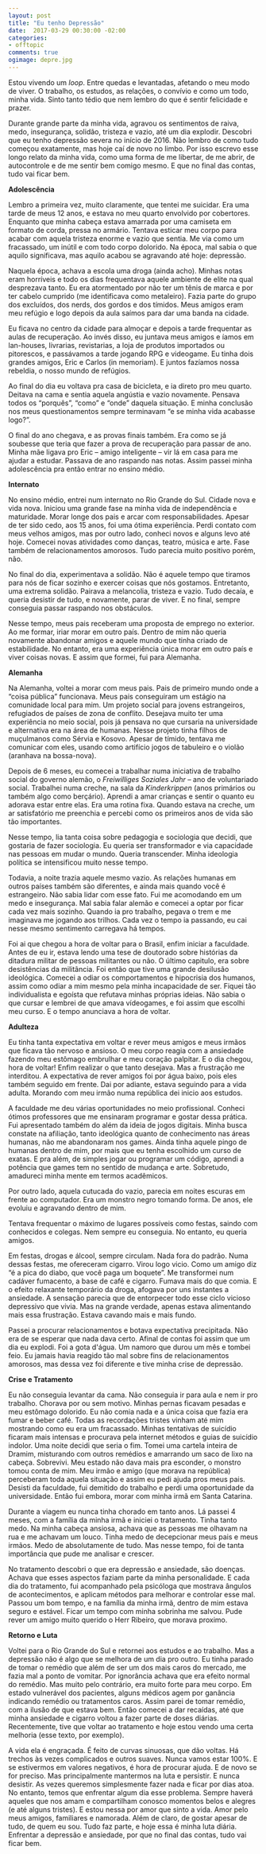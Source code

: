 ```yaml
---
layout: post
title: "Eu tenho Depressão"
date:  2017-03-29 00:30:00 -02:00
categories:
- offtopic
comments: true
ogimage: depre.jpg
---
```

Estou vivendo um *loop*. Entre quedas e levantadas, afetando o meu modo de viver. O trabalho, os estudos, as relações, o convívio e como um todo, minha vida. Sinto tanto tédio que nem lembro do que é sentir felicidade e prazer.

Durante grande parte da minha vida, agravou os sentimentos de raiva, medo, insegurança, solidão, tristeza e vazio, até um dia explodir. Descobri que eu tenho depressão severa no início de 2016. Não lembro de como tudo começou exatamente, mas hoje caí de novo no limbo. Por isso escrevo esse longo relato da minha vida, como uma forma de me libertar, de me abrir, de autocontrole e de me sentir bem comigo mesmo. E que no final das contas, tudo vai ficar bem.

**Adolescência**

Lembro a primeira vez, muito claramente, que tentei me suicidar. Era uma tarde de meus 12 anos, e estava no meu quarto envolvido por cobertores. Enquanto que minha cabeça estava amarrada por uma camiseta em formato de corda, pressa no armário. Tentava esticar meu corpo para acabar com aquela tristeza enorme e vazio que sentia. Me via como um fracassado, um inútil e com todo corpo dolorido. Na época, mal sabia o que aquilo significava, mas aquilo acabou se agravando até hoje: depressão.

Naquela época, achava a escola uma droga (ainda acho). Minhas notas eram horríveis e todo os dias frequentava aquele ambiente de elite na qual desprezava tanto. Eu era atormentado por não ter um tênis de marca e por ter cabelo cumprido (me identificava como metaleiro). Fazia parte do grupo dos excluídos, dos nerds, dos gordos e dos tímidos. Meus amigos eram meu refúgio e logo depois da aula saímos para dar uma banda na cidade.

Eu ficava no centro da cidade para almoçar e depois a tarde frequentar as aulas de recuperação. Ao invés disso, eu juntava meus amigos e íamos em lan-houses, livrarias, revistarias, a loja de produtos importados ou pitorescos, e passávamos a tarde jogando RPG e videogame. Eu tinha dois grandes amigos, Eric e Carlos (in memoriam). E juntos fazíamos nossa rebeldia, o nosso mundo de refúgios.

Ao final do dia eu voltava pra casa de bicicleta, e ia direto pro meu quarto. Deitava na cama e sentia aquela angústia e vazio novamente. Pensava todos os “porquês”, “como” e “onde” daquela situação. E minha conclusão nos meus questionamentos sempre terminavam “e se minha vida acabasse logo?”.

O final do ano chegava, e as provas finais também. Era como se já soubesse que teria que fazer a prova de recuperação para passar de ano. Minha mãe ligava pro Eric – amigo inteligente – vir lá em casa para me ajudar a estudar. Passava de ano raspando nas notas. Assim passei minha adolescência pra então entrar no ensino médio.

**Internato**

No ensino médio, entrei num internato no Rio Grande do Sul. Cidade nova e vida nova. Iniciou uma grande fase na minha vida de independência e maturidade. Morar longe dos pais e arcar com responsabilidades. Apesar de ter sido cedo, aos 15 anos, foi uma ótima experiência. Perdi contato com meus velhos amigos, mas por outro lado, conheci novos e alguns levo até hoje. Comecei novas atividades como danças, teatro, música e arte. Fase também de relacionamentos amorosos. Tudo parecia muito positivo porém, não.

No final do dia, experimentava a solidão. Não é aquele tempo que tiramos para nós de ficar sozinho e exercer coisas que nós gostamos. Entretanto, uma extrema solidão. Pairava a melancolia, tristeza e vazio. Tudo decaía, e queria desistir de tudo, e novamente, parar de viver. E no final, sempre conseguia passar raspando nos obstáculos.

Nesse tempo, meus pais receberam uma proposta de emprego no exterior. Ao me formar, iriar morar em outro país. Dentro de mim não queria novamente abandonar amigos e aquele mundo que tinha criado de estabilidade. No entanto, era uma experiência única morar em outro país e viver coisas novas. E assim que formei, fui para Alemanha.

**Alemanha**

Na Alemanha, voltei a morar com meus pais. Pais de primeiro mundo onde a “coisa pública” funcionava. Meus pais conseguiram um estágio na comunidade local para mim. Um projeto social para jovens estrangeiros, refugiados de países de zona de conflito. Desejava muito ter uma experiência no meio social, pois já pensava no que cursaria na universidade e alternativa era na área de humanas. Nesse projeto tinha filhos de muçulmanos como Sérvia e Kosovo. Apesar de tímido, tentava me comunicar com eles, usando como artifício jogos de tabuleiro e o violão (aranhava na bossa-nova).

Depois de 6 meses, eu comecei a trabalhar numa iniciativa de trabalho social do governo alemão, o *Freiwilliges Soziales Jahr* – ano de voluntariado social. Trabalhei numa creche, na sala da *Kinderkrippen* (anos primários ou também algo como berçário). Aprendi a amar crianças e sentir o quanto eu adorava estar entre elas. Era uma rotina fixa. Quando estava na creche, um ar satisfatório me preenchia e percebi como os primeiros anos de vida são tão importantes.

Nesse tempo, lia tanta coisa sobre pedagogia e sociologia que decidi, que gostaria de fazer sociologia. Eu queria ser transformador e via capacidade nas pessoas em mudar o mundo. Queria transcender. Minha ideologia política se intensificou muito nesse tempo.

Todavia, a noite trazia aquele mesmo vazio. As relações humanas em outros países também são diferentes, e ainda mais quando você é estrangeiro. Não sabia lidar com esse fato. Fui me acomodando em um medo e insegurança. Mal sabia falar alemão e comecei a optar por ficar cada vez mais sozinho. Quando ia pro trabalho, pegava o trem e me imaginava me jogando aos trilhos. Cada vez o tempo ia passando, eu cai nesse mesmo sentimento carregava há tempos.

Foi ai que chegou a hora de voltar para o Brasil, enfim iniciar a faculdade. Antes de eu ir, estava lendo uma tese de doutorado sobre histórias da ditadura militar de pessoas militantes ou não. O último capitulo, era sobre desistências da militância. Foi então que tive uma grande desilusão ideológica. Comecei a odiar os comportamentos e hipocrisia dos humanos, assim como odiar a mim mesmo pela minha incapacidade de ser. Fiquei tão individualista e egoísta que refutava minhas próprias ideias. Não sabia o que cursar e lembrei de que amava vídeogames, e foi assim que escolhi meu curso. E o tempo anunciava a hora de voltar.

**Adulteza**

Eu tinha tanta expectativa em voltar e rever meus amigos e meus irmãos que ficava tão nervoso e ansioso. O meu corpo reagia com a ansiedade fazendo meu estômago embrulhar e meu coração palpitar. E o dia chegou, hora de voltar! Enfim realizar o que tanto desejava. Mas a frustração me interditou. A expectativa de rever amigos foi por água baixo, pois eles também seguido em frente. Dai por adiante, estava seguindo para a vida adulta. Morando com meu irmão numa república dei inicio aos estudos.

A faculdade me deu várias oportunidades no meio profissional. Conheci ótimos professores que me ensinaram programar e gostar dessa prática. Fui apresentado também do além da ideia de jogos digitais. Minha busca constate na afiliação, tanto ideológica quanto de conhecimento nas áreas humanas, não me abandonaram nos games. Ainda tinha aquele pingo de humanas dentro de mim, por mais que eu tenha escolhido um curso de exatas. E pra além, de simples jogar ou programar um código, aprendi a potência que games tem no sentido de mudança e arte. Sobretudo, amadureci minha mente em termos acadêmicos.

Por outro lado, aquela cutucada do vazio, parecia em noites escuras em frente ao computador. Era um monstro negro tomando forma. De anos, ele evoluiu e agravando dentro de mim.

Tentava frequentar o máximo de lugares possíveis como festas, saindo com conhecidos e colegas. Nem sempre eu conseguia. No entanto, eu queria amigos.

Em festas, drogas e álcool, sempre circulam. Nada fora do padrão. Numa dessas festas, me ofereceram cigarro. Virou logo vicio. Como um amigo diz “é a pica do diabo, que você paga um boquete”. Me transformei num cadáver fumacento, a base de café e cigarro. Fumava mais do que comia. E o efeito relaxante temporário da droga, afogava por uns instantes a ansiedade. A sensação parecia que de entorpecer todo esse ciclo vicioso depressivo que vivia. Mas na grande verdade, apenas estava alimentando mais essa frustração. Estava cavando mais e mais fundo.

Passei a procurar relacionamentos e botava expectativa precipitada. Não era de se esperar que nada dava certo. Afinal de contas foi assim que um dia eu explodi. Foi a gota d'água. Um namoro que durou um mês e tombei feio. Eu jamais havia reagido tão mal sobre fins de relacionamentos amorosos, mas dessa vez foi diferente e tive minha crise de depressão.

**Crise e Tratamento**

Eu não conseguia levantar da cama. Não conseguia ir para aula e nem ir pro trabalho. Chorava por ou sem motivo. Minhas pernas ficavam pesadas e meu estômago dolorido. Eu não comia nada e a única coisa que fazia era fumar e beber café. Todas as recordações tristes vinham até mim mostrando como eu era um fracassado. Minhas tentativas de suicídio ficaram mais intensas e procurava pela internet métodos e guias de suicídio indolor. Uma noite decidi que seria o fim. Tomei uma cartela inteira de Dramim, misturando com outros remédios e amarrando um saco de lixo na cabeça. Sobrevivi. Meu estado não dava mais pra esconder, o monstro tomou conta de mim. Meu irmão e amigo (que morava na república) perceberam toda aquela situação e assim eu pedi ajuda pros meus pais. Desisti da faculdade, fui demitido do trabalho e perdi uma oportunidade da universidade. Então fui embora, morar com minha irmã em Santa Catarina.

Durante a viagem eu nunca tinha chorado em tanto anos. Lá passei 4 meses, com a família da minha irmã e iniciei o tratamento. Tinha tanto medo. Na minha cabeça ansiosa, achava que as pessoas me olhavam na rua e me achavam um louco. Tinha medo de decepcionar meus pais e meus irmãos. Medo de absolutamente de tudo. Mas nesse tempo, foi de tanta importância que pude me analisar e crescer.

No tratamento descobri o que era depressão e ansiedade, são doenças. Achava que esses aspectos faziam parte da minha personalidade. E cada dia do tratamento, fui acompanhado pela psicóloga que mostrava ângulos de acontecimentos, e aplicam métodos para melhorar e controlar esse mal. Passou um bom tempo, e na família da minha irmã, dentro de mim estava seguro e estável. Ficar um tempo com minha sobrinha me salvou. Pude rever um amigo muito querido o Herr Ribeiro, que morava proximo.

**Retorno e Luta**

Voltei para o Rio Grande do Sul e retornei aos estudos e ao trabalho. Mas a depressão não é algo que se melhora de um dia pro outro. Eu tinha parado de tomar o remédio que além de ser um dos mais caros do mercado, me fazia mal a ponto de vomitar. Por ignorância achava que era efeito normal do remédio. Mas muito pelo contrário, era muito forte para meu corpo. Em estado vulnerável dos pacientes, alguns médicos agem por ganância indicando remédio ou tratamentos caros. Assim parei de tomar remédio, com a ilusão de que estava bem. Então comecei a dar recaídas, até que minha ansiedade e cigarro voltou a fazer parte de doses diárias. Recentemente, tive que voltar ao tratamento e hoje estou vendo uma certa melhoria (esse texto, por exemplo).

A vida ela é engraçada. É feito de curvas sinuosas, que dão voltas. Há trechos às vezes complicados e outros suaves. Nunca vamos estar 100%. E se estivermos em valores negativos, é hora de procurar ajuda. E de novo se for preciso. Mas principalmente mantermos na luta e persistir. E nunca desistir. As vezes queremos simplesmente fazer nada e ficar por dias atoa. No entanto, temos que enfrentar algum dia esse problema. Sempre haverá aqueles que nos amam e compartilham conosco momentos belos e alegres (e até alguns tristes). E estou nessa por amor que sinto a vida. Amor pelo meus amigos, familiares e namorada. Além de claro, de gostar apesar de tudo, de quem eu sou. Tudo faz parte, e hoje essa é minha luta diária. Enfrentar a depressão e ansiedade, por que no final das contas, tudo vai ficar bem.
